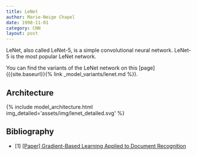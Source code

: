 ```yaml
---
title: LeNet
author: Marie-Neige Chapel
date: 1998-11-01
category: CNN
layout: post
---
```


LeNet, also called LeNet-5, is a simple convolutional neural network. LeNet-5 is the most popular LeNet network.

You can find the variants of the LeNet network on this [page]({{site.baseurl}}{% link _model_variants/lenet.md %}).

## Architecture

{% include model_architecture.html img_detailed='assets/img/lenet_detailed.svg' %}

## Bibliography

- [1] [[Paper] Gradient-Based Learning Applied to Document Recognition](http://yann.lecun.com/exdb/publis/pdf/lecun-01a.pdf)
